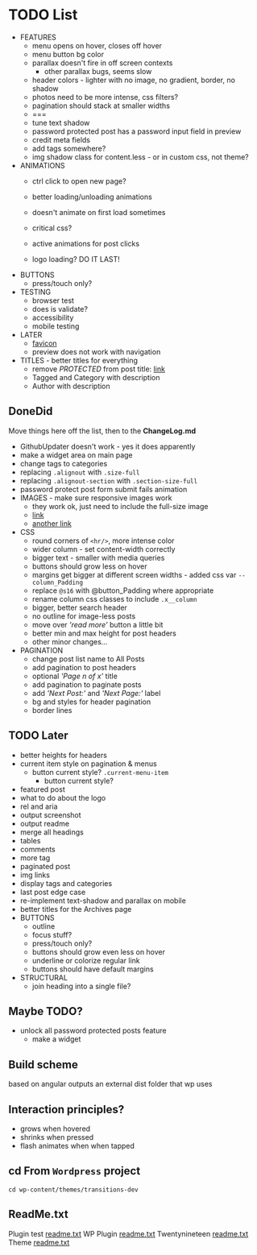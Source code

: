 # TODO List
- FEATURES
	- menu opens on hover, closes off hover
	- menu button bg color
	- parallax doesn't fire in off screen contexts
		- other parallax bugs, seems slow
	- header colors - lighter with no image, no gradient, border, no shadow
	- photos need to be more intense, css filters?
	- pagination should stack at smaller widths
	- ===
	- tune text shadow
	- password protected post has a password input field in preview
	- credit meta fields
	- add tags somewhere?
	- img shadow class for content.less - or in custom css, not theme?
- ANIMATIONS
	- ctrl click to open new page?
	
	- better loading/unloading animations
	- doesn't animate on first load sometimes
	- critical css?
	- active animations for post clicks
	- logo loading? DO IT LAST!
- BUTTONS
	- press/touch only?
- TESTING
	- browser test
	- does is validate?
	- accessibility
	- mobile testing
- LATER
	- [favicon](https://stackoverflow.com/a/48969053/5648839) 
	- preview does not work with navigation
- TITLES - better titles for everything
	- remove _PROTECTED_ from post title: [link](https://www.templatemonster.com/help/wordpress-how-to-removechange-protected-prefix-for-password-protected-posts.html)
	- Tagged and Category with description
	- Author with description

## DoneDid 
Move things here off the list, then to the __ChangeLog.md__
- GithubUpdater doesn't work - yes it does apparently
- make a widget area on main page
- change tags to categories
- replacing `.alignout` with `.size-full`
- replacing `.alignout-section` with `.section-size-full`
- password protect post form submit fails animation
- IMAGES - make sure responsive images work
	- they work ok, just need to include the full-size image
	- [link](https://viastudio.com/optimizing-your-theme-for-wordpress-4-4s-responsive-images/)
	- [another link](https://make.wordpress.org/core/2015/11/10/responsive-images-in-wordpress-4-4/)
- CSS
	- round corners of `<hr/>`, more intense color
	- wider column - set content-width correctly
	- bigger text - smaller with media queries
	- buttons should grow less on hover
	- margins get bigger at different screen widths - added css var `--column_Padding`
	- replace `@s16` with @button_Padding where appropriate
	- rename column css classes to include `.x__column`
	- bigger, better search header
	- no outline for image-less posts
	- move over _'read more'_ button a little bit
	- better min and max height for post headers
	- other minor changes...
- PAGINATION
	- change post list name to All Posts
	- add pagination to post headers
	- optional _'Page n of x'_ title
	- add pagination to paginate posts
	- add _'Next Post:'_ and _'Next Page:'_ label
	- bg and styles for header pagination
	- border lines	



## TODO Later
- better heights for headers
- current item style on pagination & menus
	- button current style? `.current-menu-item`
		- button current style? 
- featured post 
- what to do about the logo
- rel and aria
- output screenshot
- output readme
- merge all headings
- tables
- comments
- more tag
- paginated post
- img links
- display tags and categories
- last post edge case
- re-implement text-shadow and parallax on mobile
- better titles for the Archives page
- BUTTONS
	- outline
	- focus stuff?
	- press/touch only?
	- buttons should grow even less on hover
	- underline or colorize regular link
	- buttons should have default margins
- STRUCTURAL
	- join heading into a single file?

## Maybe TODO?
- unlock all password protected posts feature
	- make a widget

## Build scheme
based on angular
outputs an external dist folder that wp uses


## Interaction principles?
- grows when hovered
- shrinks when pressed
- flash animates when when tapped


## cd From `Wordpress` project
`cd wp-content/themes/transitions-dev`


## ReadMe.txt
Plugin test [readme.txt](https://generatewp.com/plugin-readme/?clone=test-plugin-readme-txt-file)
WP Plugin [readme.txt](https://wordpress.org/plugins/readme.txt)
Twentynineteen [readme.txt](https://github.com/WordPress/WordPress/blob/master/wp-content/themes/twentynineteen/readme.txt)
Theme [readme.txt](https://make.wordpress.org/themes/2015/04/29/a-revised-readme/)

